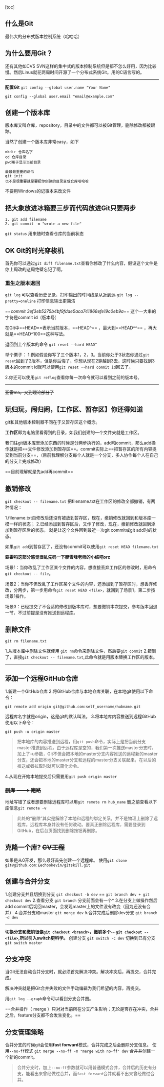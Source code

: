 [toc]

## 什么是Git 
最伟大的分布式版本控制系统（哈哈哈）

## 为什么要用Git？
还有其他如CVS SVN这样的集中式的版本控制系统但是都不怎么好用，因为比较慢。然后Linus就花两周时间开源了一个分布式系统Git。用的C语言写的。

***
**配置Git**
`git config --global user.name "Your Name"`

`git config --global user.email "email@example.com"`

## 创建一个版本库
版本库又叫仓库，repository，目录中的文件都可以被Git管理，删除修改都被跟踪。

当然了创建一个版本库非常easy，如下

```
mkdir 仓库名字
cd 仓库目录
pwd用于显示当前目录

最最最重要的命令
git init
也不是很重要就是要把你创建的目录变成仓库哈哈哈
```
不要用Windows的记事本来改文件

## 把大象放进冰箱要三步而代码放进Git只要两步
```
1. git add filename
2. git commit -m "wrote a new file"
```

`git status` 用来随时查看仓库的当前状态


## OK Git的时光穿梭机
首先你可以通过`git diff filename.txt`查看你修改了什么内容，假设这个文件是你上周改的这周绝壁忘记了啊。

### 重生之版本退回
`git log` 可以查看历史记录，打印输出的时间线是从近到远
`git log --pretty=oneline` 打印信息输出更简洁

==*commit 3ef3eb5275b4bf9fdae5aca741868efe19c0eb9a*== 这个一大串的字符是commit id（版本号）

在Git中==HEAD==表示当前版本，==HEAD^== ，最大到==HEAD^^== ，再大就是==HEAD^100==这种写法。

退回到上个版本的命令 `git reset --hard HEAD^`

举个栗子：
1.例如假设你写了三个版本1，2，3。当前你处于3状态你通过`git reset`回到了2版本，但是你后悔了，你想从现在2穿越到3去，这时候只要找到3版本的commit id就可以使用`git reset --hard commit id`回去了。

2.你还可以使用`git reflog`查看你每一次命令就可以看到之前的版本号。

***
~~亚雷ma，又到理论部分了~~
## 玩归玩，闹归闹，【工作区、暂存区】你还得知道

git和其他版本控制器不同在于又暂存区这个概念。

**工作区**即为电脑里看得到的目录，如我们创建的一个文件夹就是工作区。

我们往git版本库里添加东西的时候是分两步执行的，add和commit，那么add操作就是把==文件修改添加到暂存区==。commit实际上==把暂存区的所有内容提交到当前分支==，（目前我理解分支每个人就是一个分支，多人协作每个人在自己的分支上完成修改）

==目前理解就是先add再commit==

## 撤销修改

`git checkout -- filename.txt`
把filename.txt在工作区的修改全部撤销，有两种情况：

1.filename.txt自修改后还没有被放到暂存区，现在，撤销修改就回到和版本库一模一样的状态；
2.已经添加到暂存区后，又作了修改，现在，撤销修改就回到添加到暂存区后的状态。
就是让这个文件回到最近一次git commit或git add时的状态。

如果`git add`到暂存区了，还没有commit可以使用`git reset HEAD filename.txt`

**~~亚雷吗~~这部分感觉很乱先码一下廖雪峰老师的小结吧orz**

场景1：当你改乱了工作区某个文件的内容，想直接丢弃工作区的修改时，用命令`git checkout -- file`。

场景2：当你不但改乱了工作区某个文件的内容，还添加到了暂存区时，想丢弃修改，分两步，第一步用命令`git reset HEAD <file>`，就回到了场景1，第二步按场景1操作。

场景3：已经提交了不合适的修改到版本库时，想要撤销本次提交，参考版本回退一节，不过前提是没有推送到远程库。

## 删除文件

`git rm filename.txt`

1.从版本库中删除文件就使用 `git rm`命令来删除文件，然后要`git commit`
2.错删了，直接`git checkout -- filename.txt`,此命令就是用版本替换工作区的版本。

***
## 添加一个远程GitHub仓库
1.新建一个GitHub仓库
2.将GitHub仓库与本地仓库关联，在本地git使用以下命令：

`git remote add origin git@github.com:self_username/hubname.git`

远程库名字就是origin，这是git的默认叫法。
3.将本地库内容推送到远程GitHub使用以下命令：

`git push -u origin master`

>把本地库的内容推送到远程，用`git push`命令，实际上是把当前分支master推送到远程。由于远程库是空的，我们第一次推送master分支时，加上了-u参数，Git不但会把本地的master分支内容推送的远程新的master分支，还会把本地的master分支和远程的master分支关联起来，在以后的推送或者拉取时就可以简化命令。

4.从现在开始本地提交后只需要用`git push origin master`

### ~~删库 ---> 跑路~~
地址写错了或者想要删除远程库可以用`git remote rm hub_name`
删之前查看以下库信息`git remote -v`

>此处的“删除”其实是解除了本地和远程的绑定关系，并不是物理上删除了远程库。远程库本身并没有任何改动。要真正删除远程库，需要登录到GitHub，在后台页面找到删除按钮再删除。

## 克隆一个库? ~~CV工程~~
如果是从0开发，那么最好首先创建一个远程库。
使用`git clone git@github.com:Eechookevin/gitskill.git`

## 创建与合并分支

1.创建分支并且切换到分支 `git checkout -b dev` == `git branch dev + git checkout dev`
2.查看分支 `git branch` 分支前面会有一个*
3.在分支上做操作然后add commit后切回master，会发现master上的文件没有改变（因为还没有合并）
4.合并分支和master `git merge dev`
5.合并完成后删除dev分支 `git branch -d dev`
***

**切换分支和撤销很像`git checkout <branch>`，撤销多个-- `git checkout -- <file>`,所以引入switch更科学。**
创建分支 `git switch -c dev`
切换到已有分支 `git switch master`

## 分支冲突
当Git无法自动合并分支时，就必须首先解决冲突。解决冲突后，再提交，合并完成。

解决冲突就是把Git合并失败的文件手动编辑为我们希望的内容，再提交。

用`git log --graph`命令可以看到分支合并图。

==合并操作（ merge ）只对对当前所在分支产生影响；无论是否存在冲突，合并之后，feature分支都不会发生变化。==

## 分支管理策略
合并分支的时候git会使用**fast forward**模式，合并完成之后会删除分支信息。
使用`--no-ff`模式 `git merge --no-ff -m "merge with no-ff" dev` 合并并创建一个新的commit。
>合并分支时，加上`--no-ff`参数就可以用普通模式合并，合并后的历史有分支，能看出来曾经做过合并，而`fast forward`合并就看不出来曾经做过合并。